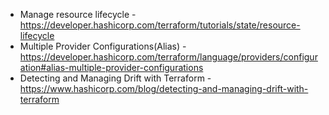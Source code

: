 * Manage resource lifecycle - https://developer.hashicorp.com/terraform/tutorials/state/resource-lifecycle
* Multiple Provider Configurations(Alias) - https://developer.hashicorp.com/terraform/language/providers/configuration#alias-multiple-provider-configurations
* Detecting and Managing Drift with Terraform - https://www.hashicorp.com/blog/detecting-and-managing-drift-with-terraform
